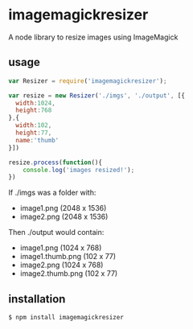imagemagickresizer
==================

A node library to resize images using ImageMagick

## usage

```js
var Resizer = require('imagemagickresizer');

var resize = new Resizer('./imgs', './output', [{
  width:1024,
  height:768
},{
  width:102,
  height:77,
  name:'thumb'
}])

resize.process(function(){
	console.log('images resized!');
})
```

If ./imgs was a folder with:

 * image1.png (2048 x 1536)
 * image2.png (2048 x 1536)

Then ./output would contain:

 * image1.png (1024 x 768)
 * image1.thumb.png (102 x 77)
 * image2.png (1024 x 768)
 * image2.thumb.png (102 x 77)

## installation

```
$ npm install imagemagickresizer
```